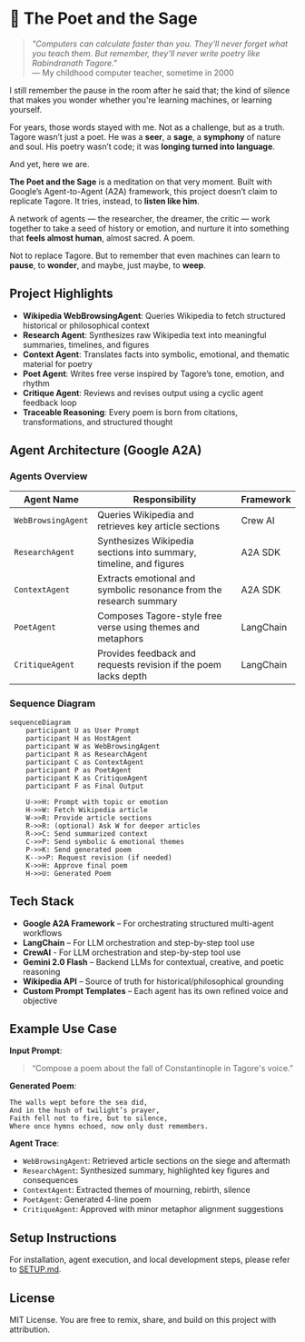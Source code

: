 # 🌸 The Poet and the Sage

> *"Computers can calculate faster than you. They’ll never forget what you teach them. But remember, they’ll never write poetry like Rabindranath Tagore."*  
> — My childhood computer teacher, sometime in 2000

I still remember the pause in the room after he said that; the kind of silence that makes you wonder whether you're learning machines, or learning yourself.

For years, those words stayed with me. Not as a challenge, but as a truth.  
Tagore wasn’t just a poet. He was a **seer**, a **sage**, a **symphony** of nature and soul. His poetry wasn’t code; it was **longing turned into language**.

And yet, here we are.

**The Poet and the Sage** is a meditation on that very moment. Built with Google’s Agent-to-Agent (A2A) framework, this project doesn’t claim to replicate Tagore. It tries, instead, to **listen like him**.

A network of agents — the researcher, the dreamer, the critic — work together to take a seed of history or emotion, and nurture it into something that **feels almost human**, almost sacred. A poem.

Not to replace Tagore. But to remember that even machines can learn to **pause**, to **wonder**, and maybe, just maybe, to **weep**.

## Project Highlights

- **Wikipedia WebBrowsingAgent**: Queries Wikipedia to fetch structured historical or philosophical context
- **Research Agent**: Synthesizes raw Wikipedia text into meaningful summaries, timelines, and figures
- **Context Agent**: Translates facts into symbolic, emotional, and thematic material for poetry 
- **Poet Agent**: Writes free verse inspired by Tagore’s tone, emotion, and rhythm 
- **Critique Agent**: Reviews and revises output using a cyclic agent feedback loop
- **Traceable Reasoning**: Every poem is born from citations, transformations, and structured thought

## Agent Architecture (Google A2A)

### Agents Overview

| Agent Name         | Responsibility                                                      | Framework              |
|--------------------|-----------------------------------------------------------------------|------------------------|
| `WebBrowsingAgent` | Queries Wikipedia and retrieves key article sections                 | Crew AI |
| `ResearchAgent`    | Synthesizes Wikipedia sections into summary, timeline, and figures   | A2A SDK              |
| `ContextAgent`     | Extracts emotional and symbolic resonance from the research summary  | A2A SDK              |
| `PoetAgent`        | Composes Tagore-style free verse using themes and metaphors          | LangChain  |
| `CritiqueAgent`    | Provides feedback and requests revision if the poem lacks depth      | LangChain  |

### Sequence Diagram

```mermaid
sequenceDiagram
    participant U as User Prompt
    participant H as HostAgent
    participant W as WebBrowsingAgent
    participant R as ResearchAgent
    participant C as ContextAgent
    participant P as PoetAgent
    participant K as CritiqueAgent
    participant F as Final Output

    U->>H: Prompt with topic or emotion
    H->>W: Fetch Wikipedia article
    W->>R: Provide article sections
    R->>R: (optional) Ask W for deeper articles
    R->>C: Send summarized context
    C->>P: Send symbolic & emotional themes
    P->>K: Send generated poem
    K-->>P: Request revision (if needed)
    K->>H: Approve final poem
    H->>U: Generated Poem
```

## Tech Stack

* **Google A2A Framework** – For orchestrating structured multi-agent workflows
* **LangChain** – For LLM orchestration and step-by-step tool use
* **CrewAI** - For LLM orchestration and step-by-step tool use
* **Gemini 2.0 Flash** – Backend LLMs for contextual, creative, and poetic reasoning
* **Wikipedia API** – Source of truth for historical/philosophical grounding
* **Custom Prompt Templates** – Each agent has its own refined voice and objective

## Example Use Case

**Input Prompt**:

> “Compose a poem about the fall of Constantinople in Tagore's voice.”

**Generated Poem**:

```text
The walls wept before the sea did,  
And in the hush of twilight’s prayer,  
Faith fell not to fire, but to silence,  
Where once hymns echoed, now only dust remembers.
```

**Agent Trace**:

* `WebBrowsingAgent`: Retrieved article sections on the siege and aftermath
* `ResearchAgent`: Synthesized summary, highlighted key figures and consequences
* `ContextAgent`: Extracted themes of mourning, rebirth, silence
* `PoetAgent`: Generated 4-line poem
* `CritiqueAgent`: Approved with minor metaphor alignment suggestions

## Setup Instructions

For installation, agent execution, and local development steps, please refer to [SETUP.md](./SETUP.md).

## License

MIT License. You are free to remix, share, and build on this project with attribution.
